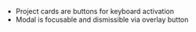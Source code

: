 - Project cards are buttons for keyboard activation
- Modal is focusable and dismissible via overlay button

